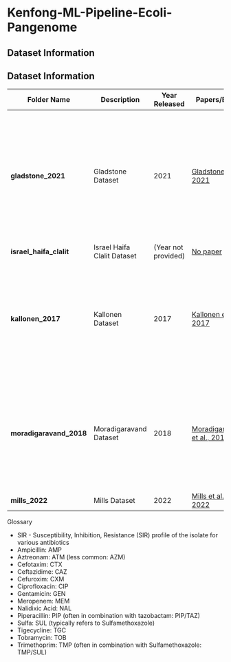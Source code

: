 # Kenfong-ML-Pipeline-Ecoli-Pangenome

## Dataset Information
## Dataset Information

| **Folder Name**          | **Description**                   | **Year Released** | **Papers/Blogs**                                    | **Antibiotics with SIR Info**                                                                                                                                               |
|--------------------------|-----------------------------------|-------------------|----------------------------------------------------|----------------------------------------------------------------------------------------------------------------------------------------------------------------------------|
| **gladstone_2021**       | Gladstone Dataset                 | 2021              | [Gladstone et al., 2021](https://www.sciencedirect.com/science/article/pii/S2666524721000318) | Ampicillin, Aztreonam, Cefotaxim, Ceftazidim, Cefuroxim, Ciprofloxacin, Gentamicin, Meropenem, Nalidixic Acid, Piperacillin, Sulfa, Tigecycline, Tobramycin, Trimethoprim   |
| **israel_haifa_clalit**  | Israel Haifa Clalit Dataset       | (Year not provided) | [No paper](link-to-paper)                   | NAN                                                                                                                                                                        |
| **kallonen_2017**        | Kallonen Dataset                  | 2017              | [Kallonen et al., 2017](https://journals.plos.org/ploscompbiol/article?id=10.1371/journal.pcbi.1006258) | Ampicillin, Piperacillin (TZP), Cefuroxim, Ceftriaxone (CET), Tobramycin, Trimethoprim, Ciprofloxacin, Cefotaxim, Ceftazidime, Gentamicin, Amoxicillin                                                           |
| **moradigaravand_2018**  | Moradigaravand Dataset            | 2018              | [Moradigaravand et al., 2018](https://journals.plos.org/ploscompbiol/article?id=10.1371/journal.pcbi.1006258) | Ampicillin, Piperacillin (TZP), Cefuroxim, Ceftriaxone (CET), Tobramycin, Trimethoprim, Ciprofloxacin, Cefotaxim, Ceftazidime, Gentamicin, Amoxicillin                                                           |
| **mills_2022**           | Mills Dataset                     | 2022              | [Mills et al., 2022](https://genomemedicine.biomedcentral.com/articles/10.1186/s13073-022-01150-7) | NAN                                                                                                                                                                        |


Glossary

* SIR - Susceptibility, Inhibition, Resistance (SIR) profile of the isolate for various antibiotics
* Ampicillin: AMP
* Aztreonam: ATM (less common: AZM)
* Cefotaxim: CTX
* Ceftazidime: CAZ
* Cefuroxim: CXM
* Ciprofloxacin: CIP
* Gentamicin: GEN
* Meropenem: MEM
* Nalidixic Acid: NAL
* Piperacillin: PIP (often in combination with tazobactam: PIP/TAZ)
* Sulfa: SUL (typically refers to Sulfamethoxazole)
* Tigecycline: TGC
* Tobramycin: TOB
* Trimethoprim: TMP (often in combination with Sulfamethoxazole: TMP/SUL)
